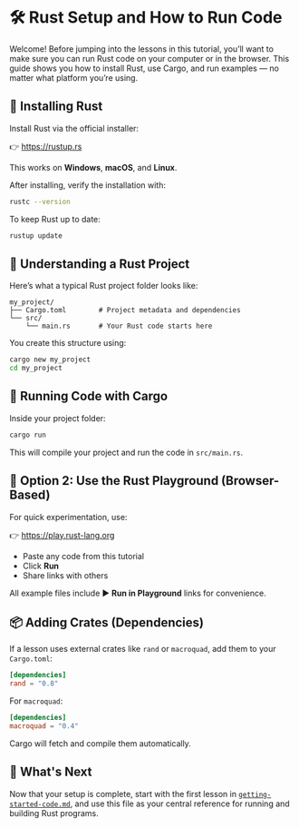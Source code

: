 # 🛠 Rust Setup and How to Run Code

Welcome! Before jumping into the lessons in this tutorial, you’ll want to make sure you can run Rust code on your computer or in the browser. This guide shows you how to install Rust, use Cargo, and run examples — no matter what platform you’re using.

## 🔧 Installing Rust

Install Rust via the official installer:

👉 https://rustup.rs

This works on **Windows**, **macOS**, and **Linux**.

After installing, verify the installation with:

```bash
rustc --version
```

To keep Rust up to date:

```bash
rustup update
```

## 📁 Understanding a Rust Project

Here’s what a typical Rust project folder looks like:

```
my_project/
├── Cargo.toml        # Project metadata and dependencies
└── src/
    └── main.rs       # Your Rust code starts here
```

You create this structure using:

```bash
cargo new my_project
cd my_project
```

## 🚀 Running Code with Cargo

Inside your project folder:

```bash
cargo run
```

This will compile your project and run the code in `src/main.rs`.

## 🧪 Option 2: Use the Rust Playground (Browser-Based)

For quick experimentation, use:

👉 https://play.rust-lang.org

- Paste any code from this tutorial
- Click **Run**
- Share links with others

All example files include ▶️ **Run in Playground** links for convenience.

## 📦 Adding Crates (Dependencies)

If a lesson uses external crates like `rand` or `macroquad`, add them to your `Cargo.toml`:

```toml
[dependencies]
rand = "0.8"
```

For `macroquad`:

```toml
[dependencies]
macroquad = "0.4"
```

Cargo will fetch and compile them automatically.

## 🧭 What's Next

Now that your setup is complete, start with the first lesson in [`getting-started-code.md`](./getting-started-code.md), and use this file as your central reference for running and building Rust programs.
